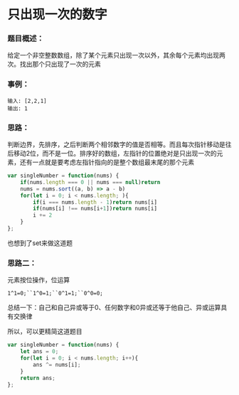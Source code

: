 # 只出现一次的数字

### 题目概述：

给定一个非空整数数组，除了某个元素只出现一次以外，其余每个元素均出现两次。找出那个只出现了一次的元素

### 事例：

```
输入: [2,2,1]
输出: 1
```

### 思路：

判断边界，先排序，之后判断两个相邻数字的值是否相等。而且每次指针移动是往后移动2位，而不是一位。排序好的数组，左指针的位置绝对是只出现一次的元素，还有一点就是要考虑左指针指向的是整个数组最末尾的那个元素

```js
var singleNumber = function(nums) {
    if(nums.length === 0 || nums === null)return
    nums = nums.sort((a, b) => a - b)
    for(let i = 0; i < nums.length; ){
        if(i === nums.length - 1)return nums[i]
        if(nums[i] !== nums[i+1])return nums[i]
        i += 2
    }
};
```

也想到了set来做这道题

### 思路二：

元素按位操作，位运算

`1^1=0;``1^0=1;``0^1=1;``0^0=0;`

总结一下：自己和自己异或等于0、任何数字和0异或还等于他自己、异或运算具有交换律

所以，可以更精简这道题目

```js
var singleNumber = function(nums) {
    let ans = 0;
    for(let i = 0; i < nums.length; i++){
        ans ^= nums[i];
    }
    return ans;
};
```